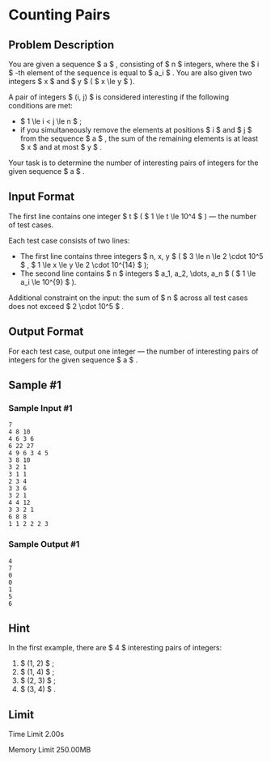 # Counting Pairs

## Problem Description

You are given a sequence $ a $ , consisting of $ n $ integers, where the $ i $ -th element of the sequence is equal to $ a_i $ . You are also given two integers $ x $ and $ y $ ( $ x \le y $ ).

A pair of integers $ (i, j) $ is considered interesting if the following conditions are met:

- $ 1 \le i < j \le n $ ;
- if you simultaneously remove the elements at positions $ i $ and $ j $ from the sequence $ a $ , the sum of the remaining elements is at least $ x $ and at most $ y $ .

Your task is to determine the number of interesting pairs of integers for the given sequence $ a $ .

## Input Format

The first line contains one integer $ t $ ( $ 1 \le t \le 10^4 $ ) — the number of test cases.

Each test case consists of two lines:

- The first line contains three integers $ n, x, y $ ( $ 3 \le n \le 2 \cdot 10^5 $ , $ 1 \le x \le y \le 2 \cdot 10^{14} $ );
- The second line contains $ n $ integers $ a_1, a_2, \dots, a_n $ ( $ 1 \le a_i \le 10^{9} $ ).

Additional constraint on the input: the sum of $ n $ across all test cases does not exceed $ 2 \cdot 10^5 $ .

## Output Format

For each test case, output one integer — the number of interesting pairs of integers for the given sequence $ a $ .

## Sample #1

### Sample Input #1

```
7
4 8 10
4 6 3 6
6 22 27
4 9 6 3 4 5
3 8 10
3 2 1
3 1 1
2 3 4
3 3 6
3 2 1
4 4 12
3 3 2 1
6 8 8
1 1 2 2 2 3
```

### Sample Output #1

```
4
7
0
0
1
5
6
```

## Hint

In the first example, there are $ 4 $ interesting pairs of integers:

1. $ (1, 2) $ ;
2. $ (1, 4) $ ;
3. $ (2, 3) $ ;
4. $ (3, 4) $ .

## Limit



Time Limit
2.00s

Memory Limit
250.00MB